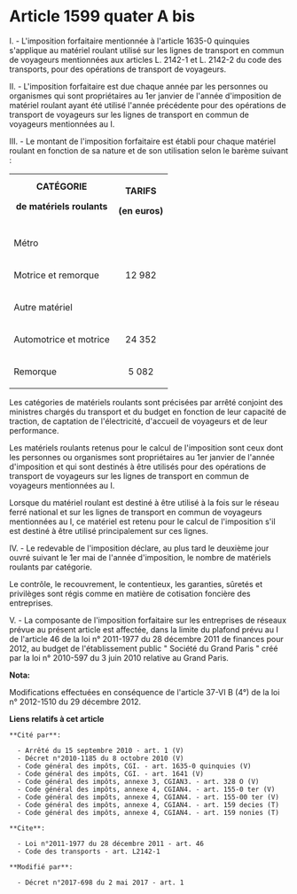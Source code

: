 # Article 1599 quater A bis

I. - L'imposition forfaitaire mentionnée à l'article 1635-0 quinquies s'applique au matériel roulant utilisé sur les lignes
de transport en commun de voyageurs mentionnées aux articles L. 2142-1 et L. 2142-2 du code des transports, pour des
opérations de transport de voyageurs.

II. - L'imposition forfaitaire est due chaque année par les personnes ou organismes qui sont propriétaires au 1er janvier de
l'année d'imposition de matériel roulant ayant été utilisé l'année précédente pour des opérations de transport de voyageurs
sur les lignes de transport en commun de voyageurs mentionnées au I.

III. - Le montant de l'imposition forfaitaire est établi pour chaque matériel roulant en fonction de sa nature et de son
utilisation selon le barème suivant :

<table>
  <tbody>
    <tr>
      <th>CATÉGORIE

de matériels roulants</th>
      <th>

TARIFS

(en euros)</th>
    </tr>
    <tr>
      <td align="left">

Métro</td>
      <td align="center">
    </td></tr>
    <tr>
      <td align="left">

Motrice et remorque</td>
      <td align="center">

12 982</td>
    </tr>
    <tr>
      <td align="left">

Autre matériel</td>
      <td align="center">
    </td></tr>
    <tr>
      <td align="left">

Automotrice et motrice</td>
      <td align="center">

24 352</td>
    </tr>
    <tr>
      <td align="left">

Remorque</td>
      <td align="center">

5 082</td>
    </tr>
  </tbody>
</table>

Les catégories de matériels roulants sont précisées par arrêté conjoint des ministres chargés du transport et du budget en
fonction de leur capacité de traction, de captation de l'électricité, d'accueil de voyageurs et de leur performance.

Les matériels roulants retenus pour le calcul de l'imposition sont ceux dont les personnes ou organismes sont propriétaires
au 1er janvier de l'année d'imposition et qui sont destinés à être utilisés pour des opérations de transport de voyageurs sur
les lignes de transport en commun de voyageurs mentionnées au I.

Lorsque du matériel roulant est destiné à être utilisé à la fois sur le réseau ferré national et sur les lignes de transport
en commun de voyageurs mentionnées au I, ce matériel est retenu pour le calcul de l'imposition s'il est destiné à être
utilisé principalement sur ces lignes.

IV. - Le redevable de l'imposition déclare, au plus tard le deuxième jour ouvré suivant le 1er mai de l'année d'imposition,
le nombre de matériels roulants par catégorie.

Le contrôle, le recouvrement, le contentieux, les garanties, sûretés et privilèges sont régis comme en matière de cotisation
foncière des entreprises.

V. - La composante de l'imposition forfaitaire sur les entreprises de réseaux prévue au présent article est affectée, dans la
limite du plafond prévu au I de l'article 46 de la loi n° 2011-1977 du 28 décembre 2011 de finances pour 2012, au budget de
l'établissement public " Société du Grand Paris " créé par la loi n° 2010-597 du 3 juin 2010 relative au Grand Paris.

**Nota:**

Modifications effectuées en conséquence de l'article 37-VI B (4°) de la loi n° 2012-1510 du 29 décembre 2012.

**Liens relatifs à cet article**

	**Cité par**:

	  - Arrêté du 15 septembre 2010 - art. 1 (V)
	  - Décret n°2010-1185 du 8 octobre 2010 (V)
	  - Code général des impôts, CGI. - art. 1635-0 quinquies (V)
	  - Code général des impôts, CGI. - art. 1641 (V)
	  - Code général des impôts, annexe 3, CGIAN3. - art. 328 O (V)
	  - Code général des impôts, annexe 4, CGIAN4. - art. 155-0 ter (V)
	  - Code général des impôts, annexe 4, CGIAN4. - art. 155-00 ter (V)
	  - Code général des impôts, annexe 4, CGIAN4. - art. 159 decies (T)
	  - Code général des impôts, annexe 4, CGIAN4. - art. 159 nonies (T)

	**Cite**:

	  - Loi n°2011-1977 du 28 décembre 2011 - art. 46
	  - Code des transports - art. L2142-1

	**Modifié par**:

	  - Décret n°2017-698 du 2 mai 2017 - art. 1
